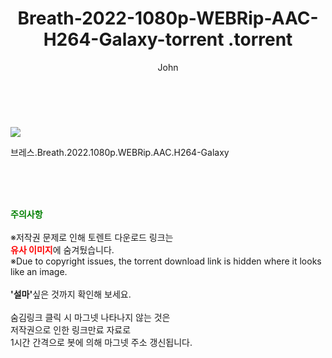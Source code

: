 ﻿---
layout: post
title:  "                   Breath-2022-1080p-WEBRip-AAC-H264-Galaxy-torrent                .torrent"
author: John
categories: [ 영화 ]
tags: [  ]
image: https://torrentrj57.com/uploadfile/full/affc7d0fe4826aaaf7f9bc880e64f0df1e358adb.jpg 
description: "                   Breath-2022-1080p-WEBRip-AAC-H264-Galaxy-torrent                 torrent 정보 공유"
toc: true
toc_sticky: true
---

<br>
<p><img src="https://torrentrj57.com/uploadfile/full/affc7d0fe4826aaaf7f9bc880e64f0df1e358adb.jpg"/></p>
 브레스.Breath.2022.1080p.WEBRip.AAC.H264-Galaxy  
    
<br><br><br>
<p data-ke-size="size16"><b><span style="color: green;">주의사항</span></b><br /><br />※저작권 문제로 인해 토렌트 다운로드 링크는<br /><b><span style="color: red;">유사 이미지</span></b>에 숨겨뒀습니다.<br />※Due to copyright issues, the torrent download link is hidden where it looks like an image.<br /><br /><b>'설마'</b>싶은 것까지 확인해 보세요.<br /><br />숨김링크 클릭 시 마그넷 나타나지 않는 것은<br />저작권으로 인한 링크만료 자료로<br />1시간 간격으로 봇에 의해 마그넷 주소 갱신됩니다.</p>
